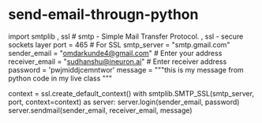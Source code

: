 # send-email-througn-python

import smtplib , ssl # smtp - Simple Mail Transfer Protocol. , ssl - secure sockets layer
port = 465  # For SSL
smtp_server = "smtp.gmail.com"
sender_email = "omdarkunde4@gmail.com"  # Enter your address
receiver_email = "sudhanshu@ineuron.ai"  # Enter receiver address
password = 'pwjmiddjcemntwor'
message = """this is my message from python code in my live class """

context = ssl.create_default_context()
with smtplib.SMTP_SSL(smtp_server, port, context=context) as server:
    server.login(sender_email, password)
    server.sendmail(sender_email, receiver_email, message) 
